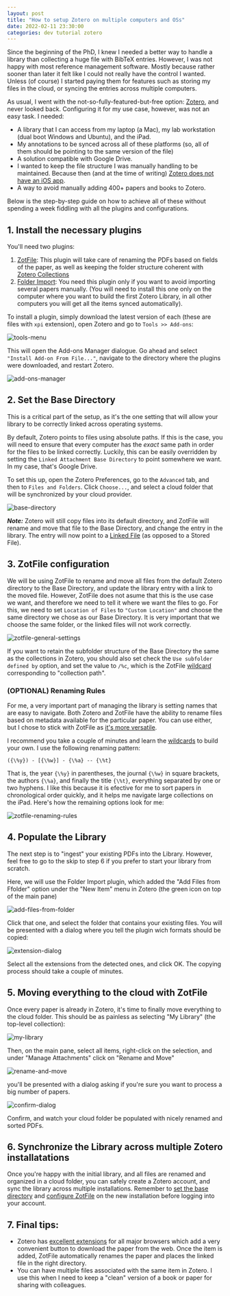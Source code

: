 ```yaml
---
layout: post
title: "How to setup Zotero on multiple computers and OSs"
date: 2022-02-11 23:30:00
categories: dev tutorial zotero
---
```


Since the beginning of the PhD, I knew I needed a better way to handle a library than collecting a huge file with BibTeX entries. However, I was not happy with most reference management software. Mostly because rather sooner than later it felt like I could not really have the control I wanted. Unless (of course) I started paying them for features such as storing my files in the cloud, or syncing the entries across multiple computers.

As usual, I went with the not-so-fully-featured-but-free option: [Zotero](https://zotero.org), and never looked back. Configuring it for my use case, however, was not an easy task. I needed:
* A library that I can access from my laptop (a Mac), my lab workstation (dual boot Windows and Ubuntu), and the iPad.
* My annotations to be synced across all of these platforms (so, all of them should be pointing to the same version of the file)
* A solution compatible with Google Drive.
* I wanted to keep the file structure I was manually handling to be maintained. Because then (and at the time of writing) [Zotero does not have an iOS app](https://www.zotero.org/support/ios_beta). 
* A way to avoid manually adding 400+ papers and books to Zotero.

Below is the step-by-step guide on how to achieve all of these without spending a week fiddling with all the plugins and configurations.

## 1. Install the necessary plugins

You'll need two plugins:

1. [ZotFile](http://zotfile.com/): This plugin will take care of renaming the PDFs based on fields of the paper, as well as keeping the folder structure coherent with [Zotero Collections](https://www.zotero.org/support/collections_and_tags)
2. [Folder Import](https://github.com/retorquere/zotero-folder-import): You need this plugin only if you want to avoid importing several papers manually. (You will need to install this one only on the computer where you want to build the first Zotero Library, in all other computers you will get all the items synced automatically).

To install a plugin, simply download the latest version of each (these are files with `xpi` extension), open Zotero and go to `Tools >> Add-ons`:

![tools-menu](/images/zotero-guide/tools-menu.png)

This will open the Add-ons Manager dialogue. Go ahead and select `"Install Add-on From File..."`, navigate to the directory where the plugins were downloaded, and restart Zotero.

![add-ons-manager](/images/zotero-guide/add-ons-manager.png)

## 2. Set the Base Directory

This is a critical part of the setup, as it's the one setting that will allow your library to be correctly linked across operating systems. 

By default, Zotero points to files using absolute paths. If this is the case, you will need to ensure that every computer has the *exact* same path in order for the files to be linked correctly. Luckily, this can be easily overridden by setting the `Linked Attachment Base Directory` to point somewhere we want. In my case, that's Google Drive.

To set this up, open the Zotero Preferences, go to the `Advanced` tab, and then to `Files and Folders`. Click `Choose...`, and select a cloud folder that will be synchronized by your cloud provider.

![base-directory](/images/zotero-guide/base-directory.png)

***Note:*** Zotero will still copy files into its default directory, and ZotFile will rename and move that file to the Base Directory, and change the entry in the library. The entry will now point to a [Linked File](https://www.zotero.org/support/attaching_files#stored_files_and_linked_files) (as opposed to a Stored File). 

## 3. ZotFile configuration

We will be using ZotFile to rename and move all files from the default Zotero directory to the Base Directory, and update the library entry with a link to the moved file. However, ZotFile does not asume that this is the use case we want, and therefore we need to tell it where we want the files to go. For this, we need to set `Location of Files` to `"Custom Location"` and choose the same directory we chose as our Base Directory. It is very important that we choose the same folder, or the linked files will not work correctly.

![zotfile-general-settings](/images/zotero-guide/zotfile-general-settings.png)

If you want to retain the subfolder structure of the Base Directory the same as the collections in Zotero, you should also set check the `Use subfolder defined by` option, and set the value to `/%c`, which is the ZotFile [wildcard](http://zotfile.com/#renaming-rules) corresponding to "collection path".

### (OPTIONAL) Renaming Rules

For me, a very important part of managing the library is setting names that are easy to navigate. Both Zotero and ZotFile have the ability to rename files based on metadata available for the particular paper. You can use either, but I chose to stick with ZotFile as [it's more versatile](https://forums.zotero.org/discussion/89402/zotfile-vs-zotero-renaming). 

I recommend you take a couple of minutes and learn the [wildcards](http://zotfile.com/#renaming-rules) to build your own. I use the following renaming pattern:

```
({\%y}) - [{\%w}] - {\%a} -- {\%t}
```

That is, the year `{\%y}` in parentheses, the journal `{\%w}` in square brackets, the authors `{\%a}`, and finally the title `{\%t}`, everything separated by one or two hyphens. I like this because it is efective for me to sort papers in chronological order quickly, and it helps me navigate large collections on the iPad. Here's how the remaining options look for me:

![zotfile-renaming-rules](/images/zotero-guide/zotfile-renaming-rules.png)

## 4. Populate the Library

The next step is to "ingest" your existing PDFs into the Library. However, feel free to go to the skip to step 6 if you prefer to start your library from scratch.

Here, we will use the Folder Import plugin, which added the "Add Files from Ffolder" option under the "New Item" menu in Zotero (the green icon on top of the main pane)

![add-files-from-folder](/images/zotero-guide/add-files-from-folder.png)

Click that one, and select the folder that contains your existing files. You will be presented with a dialog where you tell the plugin wich formats should be copied:

![extension-dialog](/images/zotero-guide/extension-dialog.png)

Select all the extensions from the detected ones, and click OK. The copying process should take a couple of minutes.

## 5. Moving everything to the cloud with ZotFile

Once every paper is already in Zotero, it's time to finally move everything to the cloud folder. This should be as painless as selecting "My Library" (the top-level collection):

![my-library](/images/zotero-guide/my-library.png)

Then, on the main pane, select all items, right-click on the selection, and under "Manage Attachments" click on "Rename and Move"

![rename-and-move](/images/zotero-guide/rename-and-move.png)

you'll be presented with a dialog asking if you're sure you want to process a big number of papers. 

![confirm-dialog](/images/zotero-guide/confirm-dialog.png)

Confirm, and watch your cloud folder be populated with nicely renamed and sorted PDFs.

## 6. Synchronize the Library across multiple Zotero installatations

Once you're happy with the initial library, and all files are renamed and organized in a cloud folder, you can safely create a Zotero account, and sync the library across multiple installations. Remember to [set the base directory](#2-set-the-base-directory) and [configure ZotFile](#3-zotfile-configuration) on the new installation before logging into your account.

## 7. Final tips:

* Zotero has [excellent extensions](https://www.zotero.org/download/) for all major browsers which add a very convenient button to download the paper from the web. Once the item is added, ZotFile automatically renames the paper and places the linked file in the right directory.
* You can have multiple files associated with the same item in Zotero. I use this when I need to keep a "clean" version of a book or paper for sharing with colleagues.
